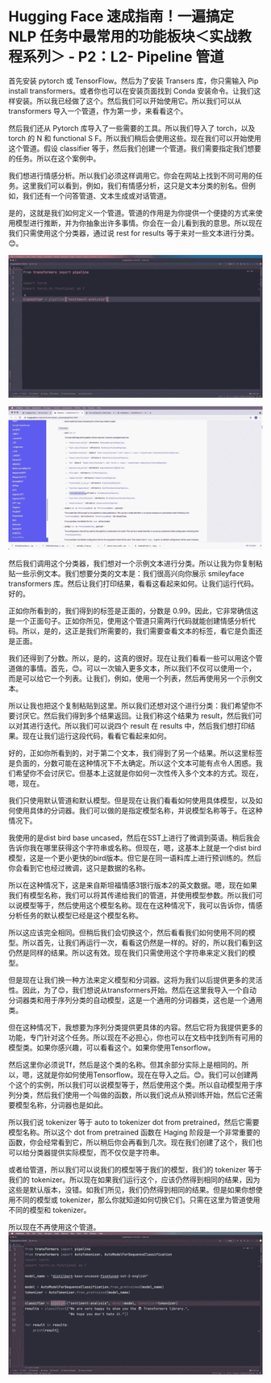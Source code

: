 # Hugging Face 速成指南！一遍搞定 NLP 任务中最常用的功能板块＜实战教程系列＞ - P2：L2- Pipeline 管道 

首先安装 pytorch 或 TensorFlow。然后为了安装 Transers 库，你只需输入 Pip install transformers。或者你也可以在安装页面找到 Conda 安装命令。让我们这样安装。所以我已经做了这个。然后我们可以开始使用它。所以我们可以从 transformers 导入一个管道，作为第一步，来看看这个。

然后我们还从 Pytorch 库导入了一些需要的工具。所以我们导入了 torch，以及 torch 的 N 和 functional S F。所以我们稍后会使用这些。现在我们可以开始使用这个管道。假设 classifier 等于，然后我们创建一个管道。我们需要指定我们想要的任务。所以在这个案例中。

我们想进行情感分析。所以我们必须这样调用它。你会在网站上找到不同可用的任务。这里我们可以看到，例如，我们有情感分析，这只是文本分类的别名。但例如，我们还有一个问答管道、文本生成或对话管道。

是的，这就是我们如何定义一个管道。管道的作用是为你提供一个便捷的方式来使用模型进行推断，并为你抽象出许多事情。你会在一会儿看到我的意思。所以现在我们只需使用这个分类器，通过说 rest for results 等于来对一些文本进行分类。😊。

![](img/d2024fcd457ee0c9f1e1c4d9510eb3b1_1.png)

![](img/d2024fcd457ee0c9f1e1c4d9510eb3b1_2.png)

然后我们调用这个分类器，我们想对一个示例文本进行分类。所以让我为你复制粘贴一些示例文本。我们想要分类的文本是：我们很高兴向你展示 smileyface transformers 库。然后让我们打印结果，看看这看起来如何。让我们运行代码。好的。

正如你所看到的，我们得到的标签是正面的，分数是 0.99。因此，它非常确信这是一个正面句子。正如你所见，使用这个管道只需两行代码就能创建情感分析代码。所以，是的，这正是我们所需要的，我们需要查看文本的标签，看它是负面还是正面。

我们还得到了分数。所以，是的，这真的很好。现在让我们看看一些可以用这个管道做的事情。首先，😊。可以一次输入更多文本，所以我们不仅可以使用一个，而是可以给它一个列表。让我们，例如，使用一个列表，然后再使用另一个示例文本。

所以让我也把这个复制粘贴到这里。所以我们还想对这个进行分类：我们希望你不要讨厌它。然后我们得到多个结果返回。让我们称这个结果为 result，然后我们可以对其进行迭代。所以我们可以说四个 result 在 results 中，然后我们想打印结果。现在让我们运行这段代码，看看它看起来如何。

好的，正如你所看到的，对于第二个文本，我们得到了另一个结果。所以这里标签是负面的，分数可能在这种情况下不太确定。所以这个文本可能有点令人困惑。我们希望你不会讨厌它。但基本上这就是你如何一次性传入多个文本的方式。现在，嗯，现在。

我们只使用默认管道和默认模型。但是现在让我们看看如何使用具体模型，以及如何使用具体的分词器。我们可以做的是指定模型名称，并说模型名称等于。在这种情况下。

我使用的是dist bird base uncased，然后在SST上进行了微调到英语。稍后我会告诉你我在哪里获得这个字符串或名称。但现在，嗯，这基本上就是一个dist bird模型，这是一个更小更快的bird版本。但它是在同一语料库上进行预训练的。然后你会看到它也经过微调，这只是数据的名称。

所以在这种情况下，这是来自斯坦福情感3银行版本2的英文数据。嗯，现在如果我们有模型名称，我们可以将其传递给我们的管道，并使用模型参数。所以我们可以说模型等于，然后使用这个模型名称。现在在这种情况下，我可以告诉你，情感分析任务的默认模型已经是这个模型名称。

所以这应该完全相同。但稍后我们会切换这个，然后看看我们如何使用不同的模型。所以首先，让我们再运行一次，看看这仍然是一样的。好的，所以我们看到这仍然是同样的结果。所以这有效。现在我们只需使用这个字符串来定义我们的模型。

但是现在让我们换一种方法来定义模型和分词器。这将为我们以后提供更多的灵活性。因此，为了😊，我们想说从transformers开始。然后在这里我导入一个自动分词器类和用于序列分类的自动模型，这是一个通用的分词器类，这也是一个通用类。

但在这种情况下，我想要为序列分类提供更具体的内容。然后它将为我提供更多的功能，专门针对这个任务。所以现在不必担心，你也可以在文档中找到所有可用的模型类。如果你感兴趣，可以看看这个。如果你使用Tensorflow。

然后这里你必须说Tf，然后是这个类的名称。但其余部分实际上是相同的。所以，嗯，这就是你如何使用Tensorflow。现在在导入之后。😊。我们可以创建两个这个的实例，所以我们可以说模型等于，然后使用这个类。所以自动模型用于序列分类，然后我们使用一个叫做的函数，所以我们说点从预训练开始，然后它还需要模型名称，分词器也是如此。

所以我们说 tokenizer 等于 auto to tokenizer dot from pretrained，然后它需要模型名称。所以这个 dot from pretrained 函数在 Haging 阶段是一个非常重要的函数，你会经常看到它，所以稍后你会再看到几次。现在我们创建了这个，我们也可以给分类器提供实际模型，而不仅仅是字符串。

或者给管道，所以我们可以说我们的模型等于我们的模型，我们的 tokenizer 等于我们的 tokenizer。所以现在如果我们运行这个，应该仍然得到相同的结果，因为这些是默认版本，没错。如我们所见，我们仍然得到相同的结果。但是如果你想使用不同的模型或 tokenizer，那么你就知道如何切换它们。只需在这里为管道使用不同的模型和 tokenizer。

所以现在不再使用这个管道。![](img/d2024fcd457ee0c9f1e1c4d9510eb3b1_4.png)
